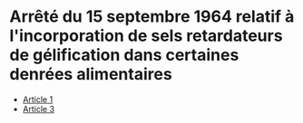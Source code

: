 # Arrêté du 15 septembre 1964 relatif à l'incorporation de sels retardateurs de gélification dans certaines denrées alimentaires

- [Article 1](article-1.md)
- [Article 3](article-3.md)

